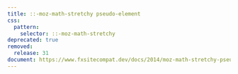```yaml
---
title: ::-moz-math-stretchy pseudo-element
css:
  pattern:
    selector: ::-moz-math-stretchy
deprecated: true
removed:
  release: 31
document: https://www.fxsitecompat.dev/docs/2014/moz-math-stretchy-pseudo-element-has-been-removed/
---
```

